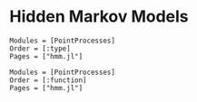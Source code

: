 # Hidden Markov Models

```@autodocs
Modules = [PointProcesses]
Order = [:type]
Pages = ["hmm.jl"]
```

```@autodocs
Modules = [PointProcesses]
Order = [:function]
Pages = ["hmm.jl"]
```
